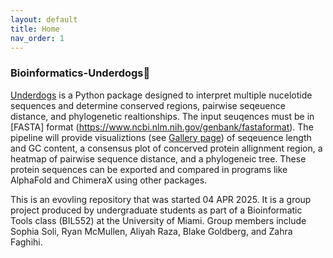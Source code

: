 ```yaml
---
layout: default
title: Home
nav_order: 1
---
```


### Bioinformatics-Underdogs🐶

[Underdogs](https://github.com/luquelab/Bioinformatics-Underdogs) is a Python package designed to interpret multiple nucelotide sequences and determine conserved regions, pairwise seqeuence distance, and phylogenetic realtionships. The input seuqences must be in [FASTA] format (https://www.ncbi.nlm.nih.gov/genbank/fastaformat). The pipeline will provide visualiztions (see [Gallery page](https://github.com/luquelab/Bioinformatics-Underdogs/docs/gallery/index.md)) of seqeuence length and GC content, a consensus plot of concerved protein allignment region, a heatmap of pairwise sequence distance, and a phylogeneic tree. These protein sequences can be exported and compared in programs like AlphaFold and ChimeraX using other packages. 


This is an evovling repository that was started 04 APR 2025. It is a group project produced by undergraduate students as part of a Bioinformatic Tools class (BIL552) at the University of Miami. Group members include Sophia Soli, Ryan McMullen, Aliyah Raza, Blake Goldberg, and Zahra Faghihi.
